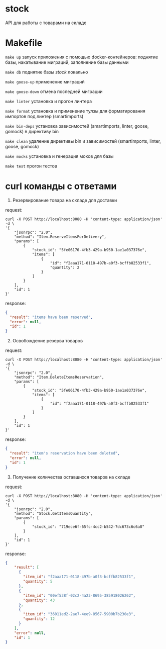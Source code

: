 # stock

API для работы с товарами на складе

# Makefile

`make up` запуск приложения с помощью docker-контейнеров: поднятие базы, накатывание миграций, заполнение базы данными

`make db` поднятие базы _stock_ локально

`make goose-up` применение миграций

`make goose-down` отмена последней миграции

`make linter` установка и прогон линтера

`make format` установка и применение тулзы для форматирования импортов под линтер (smartimports)

`make bin-deps` установка зависимостей (smartimports, linter, goose, gomock) в директиву bin

`make clean` удаление директивы bin и зависимостей (smartimports, linter, goose, gomock)

`make mocks` установка и генерация моков для базы

`make test` прогон тестов

# curl команды с ответами

1. Резервирование товара на складе для доставки

request:
```
curl -X POST http://localhost:8080 -H 'content-type: application/json' -d \
'{
    "jsonrpc": "2.0",
    "method": "Item.ReserveItemsForDelivery", 
    "params": [
        {
        	"stock_id": "5fe06170-4fb3-429a-b950-1ae1a037376e",
        	"items": [
        	    {
        	        "id": "f2aaa171-0118-497b-a0f3-bcffb82533f1",
        	        "quantity": 2
        	    }
        	]
        }
    ],
    "id": 1
}'
```
response:

```json
{
  "result": "items have been reserved",
  "error": null,
  "id": 1
}
```

2. Освобождение резерва товаров

request:
```
curl -X POST http://localhost:8080 -H 'content-type: application/json' -d \
'{
    "jsonrpc": "2.0",
    "method": "Item.DeleteItemsReservation", 
    "params": [
    	{
        	"stock_id": "5fe06170-4fb3-429a-b950-1ae1a037376e",
        	"items": [
        	    {
        	        "id": "f2aaa171-0118-497b-a0f3-bcffb82533f1"
        	    }
        	]
        }
    ],
    "id": 1
}'
```

response:
```json
{
  "result": "item's reservation have been deleted",
  "error": null,
  "id": 1
}
```

3. Получение количества оставшихся товаров на складе

request:
```
curl -X POST http://localhost:8080 -H 'content-type: application/json' -d \
'{
    "jsonrpc": "2.0",
    "method": "Stock.GetItemsQuantity", 
    "params": [
        {
            "stock_id": "719ece6f-65fc-4cc2-b542-7dc673c6c6a8"
        }
    ],
    "id": 1
}'
```

response:
```json
{
	"result": [
	  {
		"item_id": "f2aaa171-0118-497b-a0f3-bcffb82533f1",
		"quantity": 5
	  },
	  {
		"item_id": "00ef538f-02c2-4a23-8695-385918026262",
		"quantity": 43
	  },
	  {
		"item_id": "36011ed2-2ae7-4ee9-8567-5900b7b230e3",
		"quantity": 12
	  }
	],
    "error": null,
    "id": 1
}
```